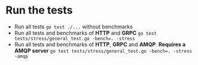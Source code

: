 # Run the tests

* Run all tests `go test ./...` without benchmarks
* Run all tests and benchmarks of **HTTP** and **GRPC** `go test tests/stress/general_test.go -bench=. -stress`
* Run all tests and benchmarks of **HTTP**, **GRPC** and **AMQP**. **Requires a AMQP server**
`go test tests/stress/general_test.go -bench=. -stress -amqp`